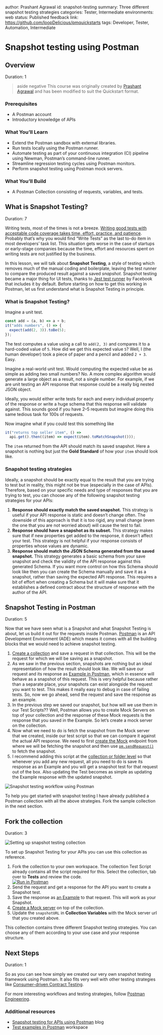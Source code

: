 author: Prashant Agrawal
id: snapshot-testing
summary: Three different snapshot testing strategies
categories: Tester, Intermediate
environments: web
status: Published
feedback link: https://github.com/loopDelicious/pmquickstarts
tags: Developer, Tester, Automation, Intermediate

# Snapshot testing using Postman

<!-- ------------------------ -->

## Overview

Duration: 1

> aside negative
> This course was originally created by [Prashant Agrawal](https://www.linkedin.com/in/prashantagrawal1) and has been modified to suit the Quickstart format.

### Prerequisites

- A Postman account
- Introductory knowledge of APIs

### What You’ll Learn

- Extend the Postman sandbox with external libraries.
- Run tests locally using the Postman runner.
- Automate testing as part of your continuous integration (CI) pipeline using Newman, Postman’s command-line runner.
- Streamline regression testing cycles using Postman monitors.
- Perform snapshot testing using Postman mock servers.

### What You’ll Build

- A Postman Collection consisting of requests, variables, and tests.

<!-- ------------------------ -->

## What is Snapshot Testing?

Duration: 7

Writing tests, most of the times is not a breeze. [Writing good tests with acceptable code coverage takes time, effort, practice, and patience](https://hackernoon.com/common-excuses-why-developers-dont-test-their-software-908a465e122c). Probably that’s why you would find “Write Tests” as the last to-do item in most developers’ task list. This situation gets worse in the case of startups or early-stage companies because the time, effort and resources spent on writing tests are not justified by the business.

In this lesson, we will talk about **Snapshot Testing**, a style of testing which removes much of the manual coding and boilerplate, leaving the test runner to compare the produced result against a saved _snapshot_. Snapshot testing became a major thing for UI tests, thanks to [Jest test runner](https://jestjs.io/docs/en/snapshot-testing) by Facebook that includes it by default. Before starting on how to get this working in Postman, let us first understand what is Snapshot Testing in principle.

### What is Snapshot Testing?

Imagine a unit test.

```javascript
const add = (a, b) => a + b;
it("adds numbers", () => {
  expect(add(2, 3)).toBe(5);
});
```

The test computes a value using a call to `add(2, 3)` and compares it to a hard-coded value of `5`. How did we get this expected value `5`? Well, I (the human developer) took a piece of paper and a pencil and added `2 + 3`. Easy.

Imagine a real-world unit test. Would computing the expected value be as simple as adding two small numbers? No. A more complex algorithm would generate a large object as a result, not a single number. For example, if we are unit testing an API response that response could be a really big nested JSON object.

Ideally, you would either write tests for each and every individual property of the response or write a huge schema that this response will validate against. This sounds good if you have 2–5 requests but imagine doing this same tedious task for 100s of requests.

Now imagine what if you could test this something like

```javascript
it("returns top seller item", () =>
  api.get().then((item) => expect(item).toMatchSnapshot()));
```

The `item` returned from the API should match its saved snapshot. Here a snapshot is nothing but just the **Gold Standard** of how your `item` should look like.

### Snapshot testing strategies

Ideally, a snapshot should be exactly equal to the result that you are trying to test but in reality, this might not be true (especially in the case of APIs). Therefore, based on your specific needs and type of responses that you are trying to test, you can choose any of the following snapshot testing strategies for your APIs:

1. **Response should exactly match the saved snapshot.** This strategy is useful if your API response is static and doesn’t change often. The downside of this approach is that it is too rigid, any small change (even the one that you are not worried about) will cause the test to fail.
1. **Response should have a snapshot as its subset.** This strategy makes sure that if new properties get added to the response, it doesn’t affect your test. This strategy is not helpful if your response consists of properties whose values are dynamic.
1. **Response should match the JSON Schema generated from the saved snapshot.** This strategy generates a basic schema from your save snapshot and check the validity of the API response against this generated Schema. If you want more control on how this Schema should look like then you can create the Schema manually and save it as a snapshot, rather than saving the expected API response. This requires a bit of effort when creating a Schema but it will make sure that it establishes a defined contract about the structure of response with the author of the API.

<!-- ------------------------ -->

## Snapshot Testing in Postman

Duration: 5

Now that we have seen what is a Snapshot and what Snapshot Testing is about, let us build it out for the requests inside Postman. [Postman](https://www.postman.com/) is an API Development Environment (ADE) which means it comes with all the building blocks that we would need to achieve snapshot testing.

1.  [Create a collection](https://learning.getpostman.com/docs/postman/collections/creating_collections/) and save a request in that collection. This will be the request for which we will be saving as a snapshot.
1.  As we saw in the previous section, snapshots are nothing but an ideal representation of how the result should look like. We will save our request and its response as [Example in Postman](https://learning.getpostman.com/docs/postman/collections/examples/), which in essence will behave as a snapshot of this request. This is very helpful because rather than a separate place, your snapshots can exist alongside the request you want to test. This makes it really easy to debug in case of failing tests. So, now we go ahead, send the request and save the response as an example.
1.  In the previous step we saved our snapshot, but how will we use them in our Test Scripts?? Well, Postman allows you to create Mock Servers on top of your collection and the response of these Mock requests is the response that you saved in the Example. So let’s create a mock server on the collection.
1.  Now what we need to do is fetch the snapshot from the Mock server that we created, inside our test script so that we can compare it against the actual API response. We need to first [create the Mock](https://learning.getpostman.com/docs/postman/mock_servers/setting_up_mock) endpoint from where we will be fetching the snapshot and then use [`pm.sendRequest()`](http://blog.getpostman.com/2017/10/03/send-asynchronous-requests-with-postmans-pm-api/) to fetch the snapshot.
1.  I recommend adding this script at the [collection or folder level](https://learning.getpostman.com/docs/postman/scripts/pre_request_scripts/#adding-a-pre-request-script-to-a-collection-or-folder) so that whenever you add any new request, all you need to do is save its response as an Example and you will get a snapshot test for that request out of the box. Also updating the Test becomes as simple as updating the Example response with the updated snapshot.

![[Snapshot testing workflow using Postman](assets/snapshot_testing.png)](assets/snapshot_testing.png)

To help you get started with snapshot testing I have already published a Postman collection with all the above strategies. Fork the sample collection in the next section.

<!-- ------------------------ -->

## Fork the collection

Duration: 3

![[Setting up snapshot testing collection](assets/snapshot.png)](assets/snapshot.png)

To set up Snapshot Testing for your APIs you can use this collection as reference.

1.  Fork the collection to your own workspace. The collection Test Script already contains all the script required for this. Select the collection, tab over to **Tests** and review the code.
    </br>
    [![Run in Postman](_shared_assets/button.svg)](https://god.gw.postman.com/run-collection/1559645-f8f51fd3-13eb-4049-8603-9e8f7b787fbe?action=collection%2Ffork&collection-url=entityId%3D1559645-f8f51fd3-13eb-4049-8603-9e8f7b787fbe%26entityType%3Dcollection%26workspaceId%3D70c7199b-6aee-49a6-a90f-025ad614f294)
2.  Send the request and get a response for the API you want to create a Snapshot test.
3.  Save the response as [an Example](https://learning.postman.com/docs/sending-requests/examples/) to that request. This will work as your Snapshot.
4.  [Create a Mock server](https://learning.postman.com/docs/designing-and-developing-your-api/mocking-data/mocking-with-examples/) on top of the collection.
5.  Update the `snapshotURL` in **Collection Variables** with the Mock server url that you created above.

This collection contains three different Snapshot testing strategies. You can choose any of them according to your use case and your response structure.

<!-- ------------------------ -->

## Next Steps

Duration: 1

So as you can see how simply we created our very own snapshot testing framework using Postman. It also fits very well with other testing strategies like [Consumer-driven Contract Testing](https://medium.com/postman-engineering/consumer-driven-contract-testing-using-postman-f3580dba5370).

For more interesting workflows and testing strategies, follow [Postman Engineering](https://medium.com/postman-engineering).

### Additional resources

- [Snapshot testing for APIs using Postman](https://medium.com/better-practices/snapshot-testing-for-apis-using-postman-7f9f26295d6b) blog
- [Test examples in Postman](https://www.postman.com/postman/workspace/test-examples-in-postman/overview) workspace
